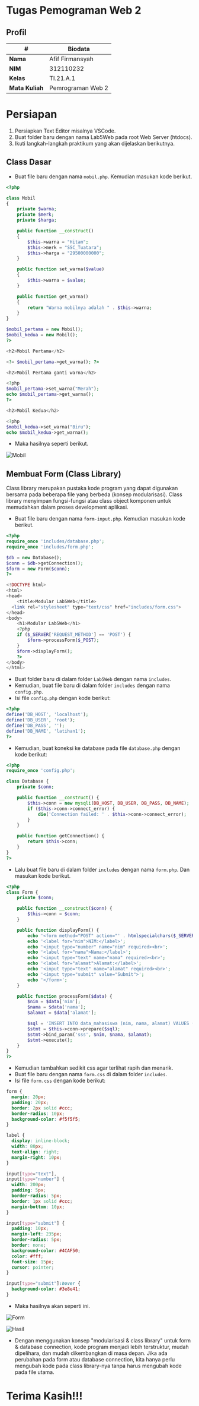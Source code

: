 # Tugas Pemograman Web 2
## Profil
| #               | Biodata           |
| --------------- | ----------------- |
| **Nama**        | Afif Firmansyah   |
| **NIM**         | 312110232         |
| **Kelas**       | TI.21.A.1         |
| **Mata Kuliah** | Pemrograman Web 2 |

# Persiapan 
1. Persiapkan Text Editor misalnya VSCode.
2. Buat folder baru dengan nama Lab5Web pada root Web Server (htdocs).
3. Ikuti langkah-langkah praktikum yang akan dijelaskan berikutnya.

## Class Dasar
- Buat file baru dengan nama `mobil.php`. Kemudian masukan kode berikut.

```php
<?php

class Mobil
{
    private $warna;
    private $merk;
    private $harga;

    public function __construct()
    {
        $this->warna = "Hitam";
        $this->merk = "SSC_Tuatara";
        $this->harga = "29500000000";
    }

    public function set_warna($value)
    {
        $this->warna = $value;
    }

    public function get_warna()
    {
        return "Warna mobilnya adalah " . $this->warna;
    }
}

$mobil_pertama = new Mobil();
$mobil_kedua = new Mobil();
?>

<h2>Mobil Pertama</h2>

<?= $mobil_pertama->get_warna(); ?>

<h2>Mobil Pertama ganti warna</h2>

<?php
$mobil_pertama->set_warna("Merah");
echo $mobil_pertama->get_warna(); 
?>

<h2>Mobil Kedua</h2>

<?php
$mobil_kedua->set_warna("Biru");
echo $mobil_kedua->get_warna();
```

- Maka hasilnya seperti berikut.

![Mobil](img/mobil.PNG)

## Membuat Form (Class Library)
<p>Class library merupakan pustaka kode program yang dapat digunakan bersama pada beberapa file
yang berbeda (konsep modularisasi). Class library menyimpan fungsi-fungsi atau class object
komponen untuk memudahkan dalam proses development aplikasi.</p>

- Buat file baru dengan nama `form-input.php`. Kemudian masukan kode berikut.

```php
<?php
require_once 'includes/database.php';
require_once 'includes/form.php';

$db = new Database();
$conn = $db->getConnection();
$form = new Form($conn);
?>

<!DOCTYPE html>
<html>
<head>
	<title>Modular Lab5Web</title>
  <link rel="stylesheet" type="text/css" href="includes/form.css">
</head>
<body>
	<h1>Modular Lab5Web</h1>
	<?php
	if ($_SERVER['REQUEST_METHOD'] == 'POST') {
		$form->processForm($_POST);
	}
	$form->displayForm();
	?>
</body>
</html>
```

- Buat folder baru di dalam folder `Lab5Web` dengan nama `includes`.
- Kemudian, buat file baru di dalam folder `includes` dengan nama `config.php`.
- Isi file `config.php` dengan kode berikut:

```php
<?php
define('DB_HOST', 'localhost');
define('DB_USER', 'root');
define('DB_PASS', '');
define('DB_NAME', 'latihan1');
?>
```

- Kemudian, buat koneksi ke database pada file `database.php` dengan kode berikut:

```php
<?php
require_once 'config.php';

class Database {
	private $conn;

	public function __construct() {
		$this->conn = new mysqli(DB_HOST, DB_USER, DB_PASS, DB_NAME);
		if ($this->conn->connect_error) {
			die('Connection failed: ' . $this->conn->connect_error);
		}
	}

	public function getConnection() {
		return $this->conn;
	}
}
?>
```

- Lalu buat file baru di dalam folder `includes` dengan nama `form.php`. Dan masukan kode berikut.

```php
<?php
class Form {
	private $conn;

	public function __construct($conn) {
		$this->conn = $conn;
	}

	public function displayForm() {
		echo '<form method="POST" action="' . htmlspecialchars($_SERVER["PHP_SELF"]) . '">';
		echo '<label for="nim">NIM:</label>';
		echo '<input type="number" name="nim" required><br>';
		echo '<label for="nama">Nama:</label>';
		echo '<input type="text" name="nama" required><br>';
		echo '<label for="alamat">Alamat:</label>';
		echo '<input type="text" name="alamat" required><br>';
		echo '<input type="submit" value="Submit">';
		echo '</form>';
	}

	public function processForm($data) {
		$nim = $data['nim'];
		$nama = $data['nama'];
		$alamat = $data['alamat'];

		$sql = 'INSERT INTO data_mahasiswa (nim, nama, alamat) VALUES (?, ?, ?)';
		$stmt = $this->conn->prepare($sql);
		$stmt->bind_param('sss', $nim, $nama, $alamat);
		$stmt->execute();
	}
}
?>
```

- Kemudian tambahkan sedikit css agar terlihat rapih dan menarik.
- Buat file baru dengan nama `form.css` di dalam folder `includes`.
- Isi file `form.css` dengan kode berikut:

```css
form {
  margin: 20px;
  padding: 20px;
  border: 2px solid #ccc;
  border-radius: 10px;
  background-color: #f5f5f5;
}

label {
  display: inline-block;
  width: 80px;
  text-align: right;
  margin-right: 10px;
}

input[type="text"],
input[type="number"] {
  width: 200px;
  padding: 5px;
  border-radius: 5px;
  border: 1px solid #ccc;
  margin-bottom: 10px;
}

input[type="submit"] {
  padding: 10px;
  margin-left: 235px;
  border-radius: 5px;
  border: none;
  background-color: #4CAF50;
  color: #fff;
  font-size: 15px;
  cursor: pointer;
}

input[type="submit"]:hover {
  background-color: #3e8e41;
}
```

- Maka hasilnya akan seperti ini.

![Form](img/form.PNG)

![Hasil](img/hasil.PNG)

- Dengan menggunakan konsep "modularisasi & class library" untuk form & database connection, kode program menjadi lebih terstruktur, mudah dipelihara, dan mudah dikembangkan di masa depan. Jika ada perubahan pada form atau database connection, kita hanya perlu mengubah kode pada class library-nya tanpa harus mengubah kode pada file utama.

# Terima Kasih!!!
